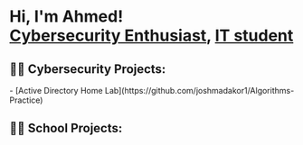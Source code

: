 <h1>Hi, I'm Ahmed! <br/><a href="https://github.com/Naokir0">Cybersecurity Enthusiast</a>, <a href="https://www.linkedin.com/in/ahmed-berrada-293015257">IT student</a>

<h2>👨‍💻 Cybersecurity Projects:</h2>
  - [Active Directory Home Lab](https://github.com/joshmadakor1/Algorithms-Practice)



<h2>👨‍💻 School Projects:</h2>

